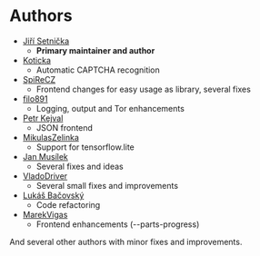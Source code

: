 # Authors

* [Jiří Setnička](https://github.com/setnicka)
  * **Primary maintainer and author**
* [Koticka](https://github.com/Koticka)
  * Automatic CAPTCHA recognition
* [SpiReCZ](https://github.com/SpiReCZ)
  * Frontend changes for easy usage as library, several fixes
* [filo891](https://github.com/filo891)
  * Logging, output and Tor enhancements
* [Petr Kejval](https://github.com/pkejval)
  * JSON frontend
* [MikulasZelinka](https://github.com/MikulasZelinka)
  * Support for tensorflow.lite
* [Jan Musílek](https://github.com/stinovlas)
  * Several fixes and ideas
* [VladoDriver](https://github.com/vladodriver)
  * Several small fixes and improvements
* [Lukáš Bačovský](https://github.com/xgimp)
  * Code refactoring
* [MarekVigas](https://github.com/MarekVigas)
  * Frontend enhancements (--parts-progress)

And several other authors with minor fixes and improvements.

